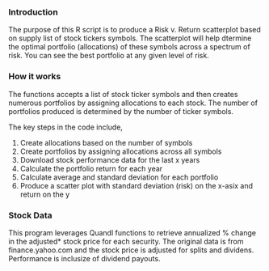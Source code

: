 ### Introduction

The purpose of this R script is to produce a Risk v. Return scatterplot 
based on supply list of stock tickers symbols. The scatterplot will help 
dtermine the optimal portfolio (allocations) of these symbols across a 
spectrum of risk. You can see the best portfolio at any given level of 
risk.

### How it works

The functions accepts a list of stock ticker symbols and then creates 
numerous portfolios by assigning allocations to each stock. The number 
of portfolios produced is determined by the number of ticker symbols. 

The key steps in the code include, 

1.  Create allocations based on the number of symbols
2.  Create portfolios by assigning allocations across all symbols
3.  Download stock performance data for the last x years 
4.  Calculate the portfolio return for each year
5.  Calculate average and standard deviation for each portfolio 
6.  Produce a scatter plot with standard deviation (risk) on the x-asix and return on the y


### Stock Data

This program leverages Quandl functions to retrieve annualized % change in the adjusted* stock price
for each security. The original data is from finance.yahoo.com and the stock price is adjusted for 
splits and dividens. Performance is inclusize of dividend payouts. 
